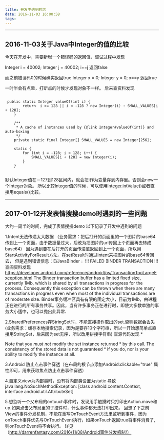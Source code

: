 ```yaml
---
title: 开发中遇到的坑
date: 2016-11-03 16:00:58
tags:
---
```


---
2016-11-03关于Java中Integer的值的比较
---

今天在开发中，需要新增一个错误码的返回值，调试过程中发现


 Integer i = 40002;
 Integer j = 40002;
 i==j 返回false
 
 而之前错误码0的时候确实返回true
 Integer x = 0;
 Integer y = 0;
 x==y 返回true
 
 一时半会有点晕，打断点的时候才发现对象不一样。
 后来查资料发现
<pre><code>
 public static Integer valueOf(int i) {
        return  i >= 128 || i < -128 ? new Integer(i) : SMALL_VALUES[i + 128];
    }

    /**
     * A cache of instances used by {@link Integer#valueOf(int)} and auto-boxing
     */
    private static final Integer[] SMALL_VALUES = new Integer[256];

    static {
        for (int i = -128; i < 128; i++) {
            SMALL_VALUES[i + 128] = new Integer(i);
        }
    }
 </code></pre>
 默认Integer值在－127到128区间内，就会把i作为变量存到内存里。否则会new一个Integer对象。
 所以比较Integer值的时候，可以使用Integer.intValue()或者直接用equals()比较。
 
---
2017-01-12开发表情搜搜demo时遇到的一些问题
---

大约一周半的时间，完成了表情搜搜demo
以下记录了开发中遇到的问题

1.Intent无法传递太大数据
（业务需求：把后打开的页面里的一个图片的base64传到上一个页面，由于数据量过大，后改为把图片的url传回上个页面再去转成base64）
因为遇到要在后打开的页面传递值返回到上一个页面，所以用StartActivityForResult方法。在setResult时通过Intent来把图片的base64传回去，
但是遇到错误信息：E/JavaBinder﹕ !!! FAILED BINDER TRANSACTION !!!
查阅资料发现  https://developer.android.com/reference/android/os/TransactionTooLargeException.html
The Binder transaction buffer has a limited fixed size, currently 1Mb, which is shared by all transactions in progress for the process. Consequently this exception can be thrown when there are many transactions in progress even when most of the individual transactions are of moderate size.
Binder事务缓冲区具有有限的固定大小，目前为1Mb，由进程正在进行的所有事务共享。因此，当有许多事务正在进行时，即使大多数单独的事务大小适中，也可以抛出此异常.


2.SharedPreferences存StringSet时，不能直接操作取出的set.否则数据会丢失
(业务需求：缓存本地搜索记录，因为是要存10个字符串，所以一开始想简单点直接用StringSet，后来因为set无序，所以改用拼接字符串)
查源代码发现  *<p>Note that you <em>must not</em> modify the set instance returned
            * by this call.  The consistency of the stored data is not guaranteed
            * if you do, nor is your ability to modify the instance at all.

3.Android 防止点击事件穿透（在布局的根节点添加Android:clickable="true" 属性即可，用来获取焦点防止点击事件穿透）

4.自定义view为内部类时，没有将内部类设置为static 
导致java.lang.NoSuchMethodException: <init> [class android.content.Context, interface android.util.AttributeSet]

5.想监听一个父布局的ontouch事件时，发现用手触摸时只打印出Action.move和up.如果点击父布局里的子控件时，什么事件都无法打印出来。
回想了下之前View的事件分发机制，不能在重写OnTouchEvent方法里监听到事件，因为onTouch事件优先与OnTouchEvent执行，如果onTouch返回true将事件消费了,则onTouchEvent将不会执行。
详见 （http://darrenfantasy.com/2016/11/08/Android事件分发机制/）